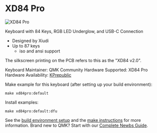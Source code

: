 # XD84 Pro

![XD84 Pro](https://cdn.shopify.com/s/files/1/2711/4238/products/Hf5d4a9571a524cb78870def7403f5acc5.jpg?v=1574416288)

Keyboard with 84 Keys, RGB LED Underglow, and USB-C Connection
- Designed by Xiudi
- Up to 87 keys
  - iso and ansi support

The silkscreen printing on the PCB refers to this as the "XD84 v2.0".

Keyboard Maintainer: QMK Community
Hardware Supported: XD84 Pro
Hardware Availability: [KPrepublic](https://kprepublic.com/products/xd84pro-xd84-pro-custom-mechanical-keyboard-kit-75-supports-tkg-tools-support-underglow-rgb-pcb-programmed-gh84-kle-type-c)

Make example for this keyboard (after setting up your build environment):

    make xd84pro:default

Install examples:

    make xd84pro:default:dfu

See the [build environment setup](https://docs.qmk.fm/#/getting_started_build_tools) and the [make instructions](https://docs.qmk.fm/#/getting_started_make_guide) for more information. Brand new to QMK? Start with our [Complete Newbs Guide](https://docs.qmk.fm/#/newbs).
